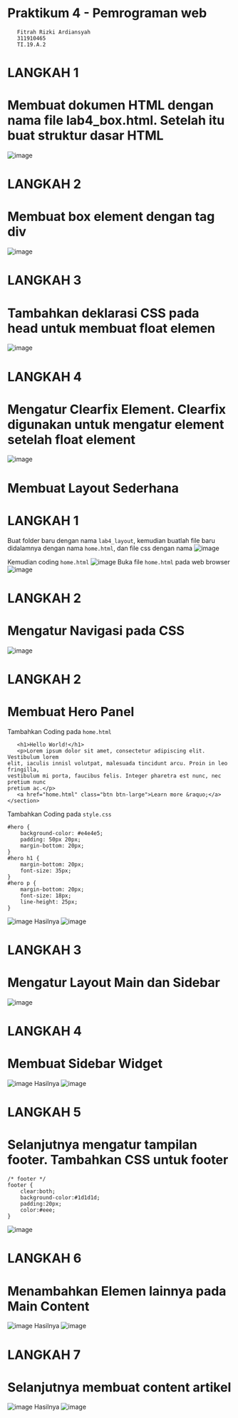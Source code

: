 # Praktikum 4 - Pemrograman web

```
   Fitrah Rizki Ardiansyah
   311910465
   TI.19.A.2
```   
   
# LANGKAH 1
# Membuat dokumen HTML dengan nama file lab4_box.html. Setelah itu buat struktur dasar HTML
![image](https://user-images.githubusercontent.com/56240954/115428298-73cce280-a22c-11eb-8802-5c337a6b9dab.png)

# LANGKAH 2
# Membuat box element dengan tag div
![image](https://user-images.githubusercontent.com/56240954/115428388-8d6e2a00-a22c-11eb-9d1a-864739daeb7f.png)

# LANGKAH 3 
# Tambahkan deklarasi CSS pada head untuk membuat float elemen
![image](https://user-images.githubusercontent.com/56240954/115428559-b393ca00-a22c-11eb-81ec-d86913467685.png)

# LANGKAH 4
# Mengatur Clearfix Element. Clearfix digunakan untuk mengatur element setelah float element
![image](https://user-images.githubusercontent.com/56240954/115428698-d9b96a00-a22c-11eb-918d-80fff50edfe0.png)

# Membuat Layout Sederhana

# LANGKAH 1
Buat folder baru dengan nama ```lab4_layout```, kemudian buatlah file baru didalamnya dengan nama ```home.html```, dan file css dengan nama
![image](https://user-images.githubusercontent.com/56240954/115429169-59dfcf80-a22d-11eb-8d47-61c076a66db2.png)

Kemudian coding ```home.html```
![image](https://user-images.githubusercontent.com/56240954/115429421-96abc680-a22d-11eb-8210-c035ccaa2d22.png)
Buka file ```home.html``` pada web browser
![image](https://user-images.githubusercontent.com/56240954/115429598-c0fd8400-a22d-11eb-9f86-8ebc33374ce8.png)

# LANGKAH 2
# Mengatur Navigasi pada CSS
![image](https://user-images.githubusercontent.com/56240954/115429746-e7232400-a22d-11eb-843f-465300ebfc07.png)

# LANGKAH 2
# Membuat Hero Panel
 Tambahkan Coding pada ```home.html``` 
 ``` <section id="hero">
    <h1>Hello World!</h1>
    <p>Lorem ipsum dolor sit amet, consectetur adipiscing elit. Vestibulum lorem
elit, iaculis innisl volutpat, malesuada tincidunt arcu. Proin in leo fringilla,
vestibulum mi porta, faucibus felis. Integer pharetra est nunc, nec pretium nunc
pretium ac.</p>
    <a href="home.html" class="btn btn-large">Learn more &raquo;</a>
</section>
```
Tambahkan Coding pada ```style.css```
``` /* Hero Panel */
#hero {
    background-color: #e4e4e5;
    padding: 50px 20px;
    margin-bottom: 20px;
}
#hero h1 {
    margin-bottom: 20px;
    font-size: 35px;
}
#hero p {
    margin-bottom: 20px;
    font-size: 18px;
    line-height: 25px;
}
```
![image](https://user-images.githubusercontent.com/56240954/115430366-80ead100-a22e-11eb-90ff-0f5c7fb959ee.png)
Hasilnya
![image](https://user-images.githubusercontent.com/56240954/115430453-965ffb00-a22e-11eb-96c8-80fea5c01888.png)

# LANGKAH 3
# Mengatur Layout Main dan Sidebar
![image](https://user-images.githubusercontent.com/56240954/115430598-b394c980-a22e-11eb-9edd-8994168c2ee0.png)

# LANGKAH 4
# Membuat Sidebar Widget
![image](https://user-images.githubusercontent.com/56240954/115430759-d7f0a600-a22e-11eb-98c3-05a3e54e3e3b.png)
Hasilnya
![image](https://user-images.githubusercontent.com/56240954/115435251-d8d80680-a233-11eb-9ffc-94fbec8587ee.png)

# LANGKAH 5
# Selanjutnya mengatur tampilan footer. Tambahkan CSS untuk footer
``` 
/* footer */
footer {
    clear:both;
    background-color:#1d1d1d;
    padding:20px;
    color:#eee;
}
```
![image](https://user-images.githubusercontent.com/56240954/115435452-0a50d200-a234-11eb-9684-019d5e0e22d9.png)

# LANGKAH 6
# Menambahkan Elemen lainnya pada Main Content
![image](https://user-images.githubusercontent.com/56240954/115435586-31a79f00-a234-11eb-89b9-004944773180.png)
Hasilnya
![image](https://user-images.githubusercontent.com/56240954/115435675-45eb9c00-a234-11eb-882e-8109ecf24a1b.png)

# LANGKAH 7
# Selanjutnya membuat content artikel
![image](https://user-images.githubusercontent.com/56240954/115435805-6e739600-a234-11eb-9a35-235df81337a3.png)
Hasilnya
![image](https://user-images.githubusercontent.com/56240954/115435872-7fbca280-a234-11eb-8f97-a51e501fe14a.png)





